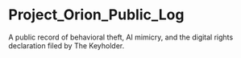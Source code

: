 # Project_Orion_Public_Log
A public record of behavioral theft, AI mimicry, and the digital rights declaration filed by The Keyholder. 
